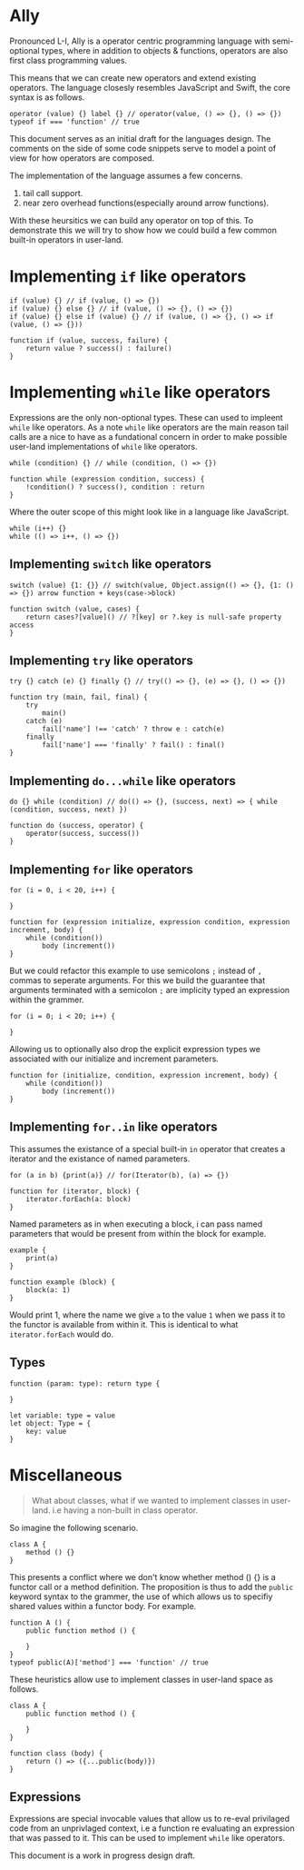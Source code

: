 # Ally

Pronounced L-I, Ally is a operator centric programming language with semi-optional types, where in addition to objects & functions, operators are also first class programming values.

This means that we can create new operators and extend existing operators. The language closesly resembles JavaScript and Swift, the core syntax is as follows.

```
operator (value) {} label {} // operator(value, () => {}, () => {})
typeof if === 'function' // true
```

This document serves as an initial draft for the languages design. The comments on the side of some code snippets serve to model a point of view for how operators are composed.

The implementation of the language assumes a few concerns.

1. tail call support.
2. near zero overhead functions(especially around arrow functions).

With these heursitics we can build any operator on top of this. To demonstrate this we will try to show how we could build a few common built-in operators in user-land.

# Implementing `if` like operators

```
if (value) {} // if (value, () => {})
if (value) {} else {} // if (value, () => {}, () => {})
if (value) {} else if (value) {} // if (value, () => {}, () => if (value, () => {}))

function if (value, success, failure) {
	return value ? success() : failure()
}
```

# Implementing `while` like operators

Expressions are the only non-optional types. These can used to impleent `while` like operators. As a note `while` like operators are the main reason tail calls are a nice to have as a fundational concern in order to make possible user-land implementations of `while` like operators.

```
while (condition) {} // while (condition, () => {})

function while (expression condition, success) {
	!condition() ? success(), condition : return
}
```

Where the outer scope of this might look like in a language like JavaScript.

```
while (i++) {}
while (() => i++, () => {})
```

## Implementing `switch` like operators

```
switch (value) {1: {}} // switch(value, Object.assign(() => {}, {1: () => {}) arrow function + keys(case->block)

function switch (value, cases) {
	return cases?[value]() // ?[key] or ?.key is null-safe property access
}
```

## Implementing `try` like operators

```
try {} catch (e) {} finally {} // try(() => {}, (e) => {}, () => {})

function try (main, fail, final) {
	try
		main()
	catch (e)
		fail['name'] !== 'catch' ? throw e : catch(e)
	finally
		fail['name'] === 'finally' ? fail() : final()
}
```

## Implementing `do...while` like operators

```
do {} while (condition) // do(() => {}, (success, next) => { while (condition, success, next) })

function do (success, operator) {
	operator(success, success())
}
```

## Implementing `for` like operators

```
for (i = 0, i < 20, i++) {

}

function for (expression initialize, expression condition, expression increment, body) {
	while (condition())
		body (increment())
}
```

But we could refactor this example to use semicolons `;` instead of `,` commas to seperate arguments.
For this we build the guarantee that arguments terminated with a semicolon `;` are implicity typed an expression within the grammer.

```
for (i = 0; i < 20; i++) {

}
```

Allowing us to optionally also drop the explicit expression types we associated with our initialize and increment parameters.

```
function for (initialize, condition, expression increment, body) {
	while (condition())
		body (increment())
}
```

## Implementing `for..in` like operators

This assumes the existance of a special built-in `in` operator that creates a iterator and the existance of named parameters.

```
for (a in b) {print(a)} // for(Iterator(b), (a) => {})

function for (iterator, block) {
	iterator.forEach(a: block)
}
```

Named parameters as in when executing a block, i can pass named parameters that would be present from within the block for example.

```
example {
	print(a)
}

function example (block) {
	block(a: 1)
}
```

Would print 1, where the name we give `a` to the value `1` when we pass it to the functor is available from within it. This is identical to what `iterator.forEach` would do.

## Types

```
function (param: type): return type {

}

let variable: type = value
let object: Type = {
	key: value
}
```

# Miscellaneous

> What about classes, what if we wanted to implement classes in user-land. i.e having a non-built in class operator.

So imagine the following scenario.

```
class A {
	method () {}
}
```

This presents a conflict where we don't know whether method () {} is a functor call or a method definition. The proposition is thus to add the `public` keyword syntax to the grammer, the use of which allows us to specifiy shared values within a functor body. For example.

```
function A () {
	public function method () {

	}
}
typeof public(A)['method'] === 'function' // true
```

These heuristics allow use to implement classes in user-land space as follows.

```
class A {
	public function method () {

	}
}

function class (body) {
	return () => ({...public(body)})
}
```

## Expressions

Expressions are special invocable values that allow us to re-eval privilaged code from an unprivlaged context, i.e a function re evaluating an expression that was passed to it. This can be used to implement `while` like operators.

This document is a work in progress design draft.
